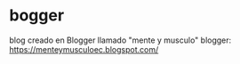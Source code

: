 # bogger
blog creado en Blogger llamado "mente y musculo" 
blogger: https://menteymusculoec.blogspot.com/

